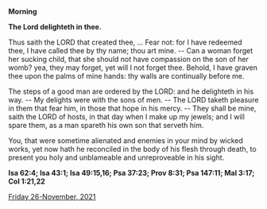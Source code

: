 **Morning**

**The Lord delighteth in thee.**
 
Thus saith the LORD that created thee, ... Fear not: for I have redeemed thee, I have called thee by thy name; thou art mine. -- Can a woman forget her sucking child, that she should not have compassion on the son of her womb? yea, they may forget, yet will I not forget thee. Behold, I have graven thee upon the palms of mine hands: thy walls are continually before me.
 
The steps of a good man are ordered by the LORD: and he delighteth in his way. -- My delights were with the sons of men. -- The LORD taketh pleasure in them that fear him, in those that hope in his mercy. -- They shall be mine, saith the LORD of hosts, in that day when I make up my jewels; and I will spare them, as a man spareth his own son that serveth him.
 
You, that were sometime alienated and enemies in your mind by wicked works, yet now hath he reconciled in the body of his flesh through death, to present you holy and unblameable and unreproveable in his sight.  

**Isa 62:4; Isa 43:1; Isa 49:15,16; Psa 37:23; Prov 8:31; Psa 147:11; Mal 3:17; Col 1:21,22**

[Friday 26-November, 2021](https://t.me/daily_light)
